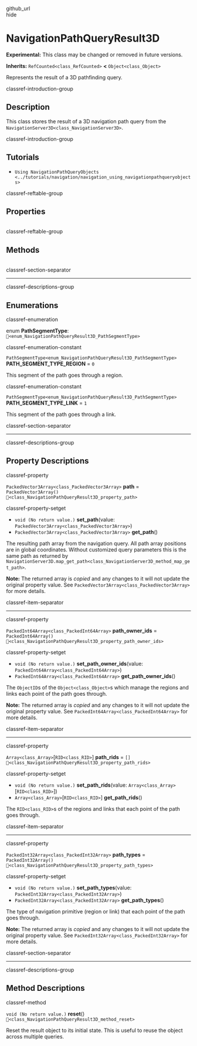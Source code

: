 github\_url  
hide

# NavigationPathQueryResult3D

**Experimental:** This class may be changed or removed in future
versions.

**Inherits:** `RefCounted<class_RefCounted>` **&lt;**
`Object<class_Object>`

Represents the result of a 3D pathfinding query.

classref-introduction-group

## Description

This class stores the result of a 3D navigation path query from the
`NavigationServer3D<class_NavigationServer3D>`.

classref-introduction-group

## Tutorials

-   `Using NavigationPathQueryObjects <../tutorials/navigation/navigation_using_navigationpathqueryobjects>`

classref-reftable-group

## Properties

<table>
<tbody>
<tr>
</tr>
<tr>
</tr>
<tr>
</tr>
<tr>
</tr>
</tbody>
</table>

classref-reftable-group

## Methods

<table>
<tbody>
<tr>
</tr>
</tbody>
</table>

classref-section-separator

------------------------------------------------------------------------

classref-descriptions-group

## Enumerations

classref-enumeration

enum **PathSegmentType**:
`🔗<enum_NavigationPathQueryResult3D_PathSegmentType>`

classref-enumeration-constant

`PathSegmentType<enum_NavigationPathQueryResult3D_PathSegmentType>`
**PATH\_SEGMENT\_TYPE\_REGION** = `0`

This segment of the path goes through a region.

classref-enumeration-constant

`PathSegmentType<enum_NavigationPathQueryResult3D_PathSegmentType>`
**PATH\_SEGMENT\_TYPE\_LINK** = `1`

This segment of the path goes through a link.

classref-section-separator

------------------------------------------------------------------------

classref-descriptions-group

## Property Descriptions

classref-property

`PackedVector3Array<class_PackedVector3Array>` **path** =
`PackedVector3Array()`
`🔗<class_NavigationPathQueryResult3D_property_path>`

classref-property-setget

-   `void (No return value.)` **set\_path**(value:
    `PackedVector3Array<class_PackedVector3Array>`)
-   `PackedVector3Array<class_PackedVector3Array>` **get\_path**()

The resulting path array from the navigation query. All path array
positions are in global coordinates. Without customized query parameters
this is the same path as returned by
`NavigationServer3D.map_get_path<class_NavigationServer3D_method_map_get_path>`.

**Note:** The returned array is *copied* and any changes to it will not
update the original property value. See
`PackedVector3Array<class_PackedVector3Array>` for more details.

classref-item-separator

------------------------------------------------------------------------

classref-property

`PackedInt64Array<class_PackedInt64Array>` **path\_owner\_ids** =
`PackedInt64Array()`
`🔗<class_NavigationPathQueryResult3D_property_path_owner_ids>`

classref-property-setget

-   `void (No return value.)` **set\_path\_owner\_ids**(value:
    `PackedInt64Array<class_PackedInt64Array>`)
-   `PackedInt64Array<class_PackedInt64Array>`
    **get\_path\_owner\_ids**()

The `ObjectID`s of the `Object<class_Object>`s which manage the regions
and links each point of the path goes through.

**Note:** The returned array is *copied* and any changes to it will not
update the original property value. See
`PackedInt64Array<class_PackedInt64Array>` for more details.

classref-item-separator

------------------------------------------------------------------------

classref-property

`Array<class_Array>`\[`RID<class_RID>`\] **path\_rids** = `[]`
`🔗<class_NavigationPathQueryResult3D_property_path_rids>`

classref-property-setget

-   `void (No return value.)` **set\_path\_rids**(value:
    `Array<class_Array>`\[`RID<class_RID>`\])
-   `Array<class_Array>`\[`RID<class_RID>`\] **get\_path\_rids**()

The `RID<class_RID>`s of the regions and links that each point of the
path goes through.

classref-item-separator

------------------------------------------------------------------------

classref-property

`PackedInt32Array<class_PackedInt32Array>` **path\_types** =
`PackedInt32Array()`
`🔗<class_NavigationPathQueryResult3D_property_path_types>`

classref-property-setget

-   `void (No return value.)` **set\_path\_types**(value:
    `PackedInt32Array<class_PackedInt32Array>`)
-   `PackedInt32Array<class_PackedInt32Array>` **get\_path\_types**()

The type of navigation primitive (region or link) that each point of the
path goes through.

**Note:** The returned array is *copied* and any changes to it will not
update the original property value. See
`PackedInt32Array<class_PackedInt32Array>` for more details.

classref-section-separator

------------------------------------------------------------------------

classref-descriptions-group

## Method Descriptions

classref-method

`void (No return value.)` **reset**()
`🔗<class_NavigationPathQueryResult3D_method_reset>`

Reset the result object to its initial state. This is useful to reuse
the object across multiple queries.
